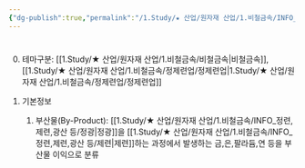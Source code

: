 ```yaml
---
{"dg-publish":true,"permalink":"/1.Study/★ 산업/원자재 산업/1.비철금속/INFO_정련,제련,광산 등/부산물/","created":"2024-11-20T21:02:28.624+09:00","updated":"2025-06-03T20:07:20.349+09:00"}
---
```


#


0. 테마구분: [[1.Study/★ 산업/원자재 산업/1.비철금속/비철금속\|비철금속]], [[1.Study/★ 산업/원자재 산업/1.비철금속/정제련업/정제련업\|1.Study/★ 산업/원자재 산업/1.비철금속/정제련업/정제련업]]




1. 기본정보
	1. 부산물(By-Product): [[1.Study/★ 산업/원자재 산업/1.비철금속/INFO_정련,제련,광산 등/정광\|정광]]을 [[1.Study/★ 산업/원자재 산업/1.비철금속/INFO_정련,제련,광산 등/제련\|제련]]하는 과정에서 발생하는 금,은,팔라듐,연 등을 부산물 이익으로 분류